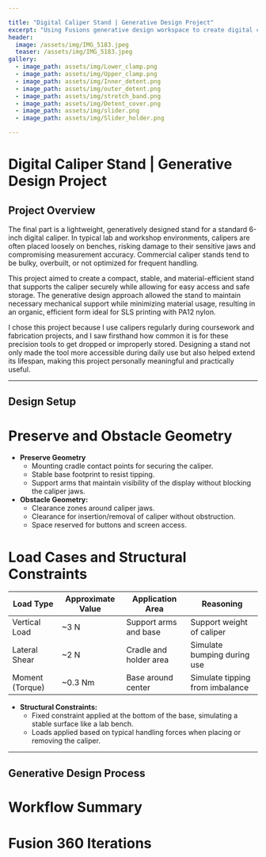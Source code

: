 ```yaml
---

title: "Digital Caliper Stand | Generative Design Project"
excerpt: "Using Fusions generative design workspace to create digital caliper stand."
header:
  image: /assets/img/IMG_5183.jpeg
  teaser: /assets/img/IMG_5183.jpeg
gallery:
  - image_path: assets/img/Lower_clamp.png
  - image_path: assets/img/Upper_clamp.png
  - image_path: assets/img/Inner_detent.png
  - image_path: assets/img/outer_detent.png
  - image_path: assets/img/stretch_band.png
  - image_path: assets/img/Detent_cover.png
  - image_path: assets/img/slider.png
  - image_path: assets/img/Slider_holder.png

---
```

# Digital Caliper Stand | Generative Design Project

## Project Overview
The final part is a lightweight, generatively designed stand for a standard 6-inch digital caliper. In typical lab and workshop environments, calipers are often placed loosely on benches, risking damage to their sensitive jaws and compromising measurement accuracy. Commercial caliper stands tend to be bulky, overbuilt, or not optimized for frequent handling.

This project aimed to create a compact, stable, and material-efficient stand that supports the caliper securely while allowing for easy access and safe storage. The generative design approach allowed the stand to maintain necessary mechanical support while minimizing material usage, resulting in an organic, efficient form ideal for SLS printing with PA12 nylon.

I chose this project because I use calipers regularly during coursework and fabrication projects, and I saw firsthand how common it is for these precision tools to get dropped or improperly stored. Designing a stand not only made the tool more accessible during daily use but also helped extend its lifespan, making this project personally meaningful and practically useful.

---
## Design Setup
  # Preserve and Obstacle Geometry
  - **Preserve Geometry**
    - Mounting cradle contact points for securing the caliper.
    - Stable base footprint to resist tipping.
    - Support arms that maintain visibility of the display without blocking the caliper jaws.
  - **Obstacle Geometry:**
    - Clearance zones around caliper jaws.
    - Clearance for insertion/removal of caliper without obstruction.
    - Space reserved for buttons and screen access.


  # Load Cases and Structural Constraints
  | Load Type         | Approximate Value | Application Area       | Reasoning                        |
|-------------------|-------------------|-------------------------|----------------------------------|
| Vertical Load     | ~3 N               | Support arms and base   | Support weight of caliper        |
| Lateral Shear     | ~2 N               | Cradle and holder area  | Simulate bumping during use      |
| Moment (Torque)   | ~0.3 Nm            | Base around center      | Simulate tipping from imbalance  |

- **Structural Constraints:**
  - Fixed constraint applied at the bottom of the base, simulating a stable surface like a lab bench.
  - Loads applied based on typical handling forces when placing or removing the caliper.


---
## Generative Design Process
  # Workflow Summary
  # Fusion 360 Iterations
  
